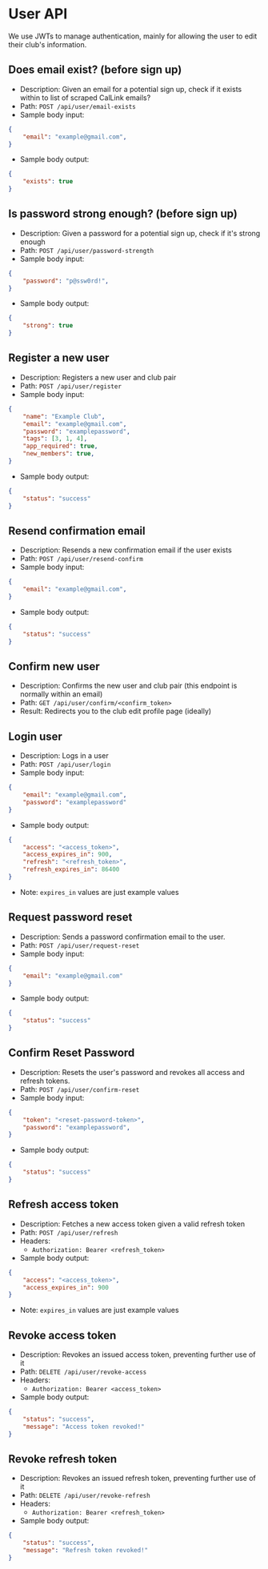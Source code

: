 # User API
We use JWTs to manage authentication, mainly for allowing the user to edit their club's information.

## Does email exist? (before sign up)
* Description: Given an email for a potential sign up, check if it exists within to list of scraped CalLink emails?
* Path: `POST /api/user/email-exists`
* Sample body input:
```json
{
    "email": "example@gmail.com",
}
```
* Sample body output:
```json
{
    "exists": true
}
```

## Is password strong enough? (before sign up)
* Description: Given a password for a potential sign up, check if it's strong enough
* Path: `POST /api/user/password-strength`
* Sample body input:
```json
{
    "password": "p@ssw0rd!",
}
```
* Sample body output:
```json
{
    "strong": true
}
```

## Register a new user
* Description: Registers a new user and club pair
* Path: `POST /api/user/register`
* Sample body input:
```json
{
    "name": "Example Club",
    "email": "example@gmail.com",
    "password": "examplepassword",
    "tags": [3, 1, 4],
    "app_required": true,
    "new_members": true,
}
```
* Sample body output:
```json
{
    "status": "success"
}
```

## Resend confirmation email
* Description: Resends a new confirmation email if the user exists
* Path: `POST /api/user/resend-confirm`
* Sample body input:
```json
{
    "email": "example@gmail.com",
}
```
* Sample body output:
```json
{
    "status": "success"
}
```

## Confirm new user
* Description: Confirms the new user and club pair (this endpoint is normally within an email)
* Path: `GET /api/user/confirm/<confirm_token>`
* Result: Redirects you to the club edit profile page (ideally)

## Login user
* Description: Logs in a user
* Path: `POST /api/user/login`
* Sample body input:
```json
{
    "email": "example@gmail.com",
    "password": "examplepassword"
}
```
* Sample body output:
```json
{
    "access": "<access_token>",
    "access_expires_in": 900,
    "refresh": "<refresh_token>",
    "refresh_expires_in": 86400
}
```
* Note: `expires_in` values are just example values

## Request password reset
* Description: Sends a password confirmation email to the user.
* Path: `POST /api/user/request-reset`
* Sample body input:
```json
{
    "email": "example@gmail.com"
}
```
* Sample body output:
```json
{
    "status": "success"
}
```

## Confirm Reset Password
* Description: Resets the user's password and revokes all access and refresh tokens.
* Path: `POST /api/user/confirm-reset`
* Sample body input:
```json
{
    "token": "<reset-password-token>",
    "password": "examplepassword",
}
```
* Sample body output:
```json
{
    "status": "success"
}
```

## Refresh access token
* Description: Fetches a new access token given a valid refresh token
* Path: `POST /api/user/refresh`
* Headers:
    - `Authorization: Bearer <refresh_token>`
* Sample body output:
```json
{
    "access": "<access_token>",
    "access_expires_in": 900
}
```
* Note: `expires_in` values are just example values

## Revoke access token
* Description: Revokes an issued access token, preventing further use of it
* Path: `DELETE /api/user/revoke-access`
* Headers:
    - `Authorization: Bearer <access_token>`
* Sample body output:
```json
{
    "status": "success",
    "message": "Access token revoked!"
}
```

## Revoke refresh token
* Description: Revokes an issued refresh token, preventing further use of it
* Path: `DELETE /api/user/revoke-refresh`
* Headers:
    - `Authorization: Bearer <refresh_token>`
* Sample body output:
```json
{
    "status": "success",
    "message": "Refresh token revoked!"
}
```